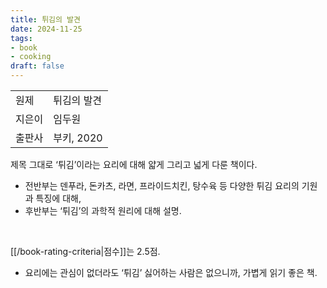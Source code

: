 ```yaml
---
title: 튀김의 발견
date: 2024-11-25
tags:
- book
- cooking
draft: false
---
```


| | |
| --- | --- |
| 원제 | 튀김의 발견 |
| 지은이 | 임두원 |
| 출판사 | 부키, 2020 |

제목 그대로 ‘튀김’이라는 요리에 대해 얇게 그리고 넓게 다룬 책이다.
- 전반부는 덴푸라, 돈카츠, 라면, 프라이드치킨, 탕수육 등 다양한 튀김 요리의 기원과 특징에 대해,
- 후반부는 ‘튀김’의 과학적 원리에 대해 설명.

<BR />

[[/book-rating-criteria|점수]]는 2.5점.
- 요리에는 관심이 없더라도 ‘튀김’ 싫어하는 사람은 없으니까, 가볍게 읽기 좋은 책.